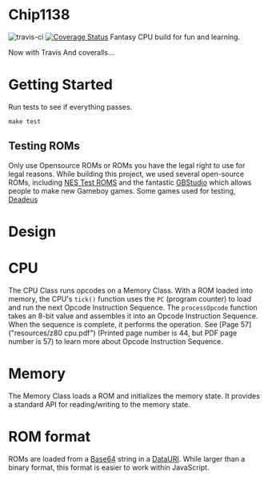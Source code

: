 # Chip1138
![travis-ci](https://travis-ci.org/ripter/Chip1138.svg?branch=opcode_load_strikes_back)
[![Coverage Status](https://coveralls.io/repos/github/ripter/Chip1138/badge.svg?branch=master)](https://coveralls.io/github/ripter/Chip1138?branch=master)
Fantasy CPU build for fun and learning.


Now with Travis
And coveralls...

# Getting Started

Run tests to see if everything passes.

```
make test
```

## Testing ROMs

Only use Opensource ROMs or ROMs you have the legal right to use for legal reasons. While building this project, we used several open-source ROMs, including [NES Test ROMS](https://github.com/christopherpow/nes-test-roms) and the fantastic [GBStudio](https://github.com/chrismaltby/gb-studio) which allows people to make new Gameboy games. Some games used for testing, [Deadeus](https://izma.itch.io/deadeus)


# Design

# CPU

The CPU Class runs opcodes on a Memory Class. With a ROM loaded into memory, the CPU's `tick()` function uses the `PC` (program counter) to load and run the next Opcode Instruction Sequence. The `processOpcode` function takes an 8-bit value and assembles it into an Opcode Instruction Sequence. When the sequence is complete, it performs the operation. See [Page 57]("resources/z80 cpu.pdf") (Printed page number is 44, but PDF page number is 57) to learn more about Opcode Instruction Sequence.

# Memory

The Memory Class loads a ROM and initializes the memory state. It provides a standard API for reading/writing to the memory state.


# ROM format

ROMs are loaded from a [Base64](https://en.wikipedia.org/wiki/Base64) string in a [DataURI](https://en.wikipedia.org/wiki/Data_URI_scheme). While larger than a binary format, this format is easier to work within JavaScript.